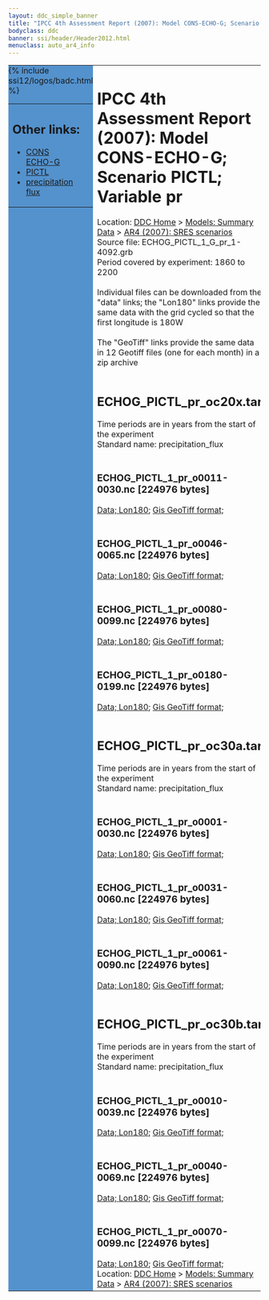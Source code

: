 ```yaml
---
layout: ddc_simple_banner
title: "IPCC 4th Assessment Report (2007): Model CONS-ECHO-G; Scenario PICTL; Variable pr"
bodyclass: ddc
banner: ssi/header/Header2012.html
menuclass: auto_ar4_info
---
```



<table width="100%" border="0" cellspacing="0" cellpadding="0" style="border-collapse: collapse;">
<tr style="margin:0;padding:0;border:0;">
<td style="margin:0;padding:0;border:0;height:1pt;width:150pt;background:#5492CD;" valign="top" >

<div id="lh-col2" class="auto_ar4_info">
<table class="menumain" bgcolor="#5492CD" cellspacing="0" width="100%" border="0">
<tr><td>
<h2> Other links:</h2>
<ul>
<li><a href="/auto/ar4/model-CONS-ECHO-G.html">CONS<br/>ECHO-G</a></li>
<li><a href="/auto/ar4/scenario-PICTL.html">PICTL</a></li>
<li><a href="/auto/ar4/var-precipitation_flux.html">precipitation flux</a></li>
</ul>
</td></tr>
{% include ssi12/logos/badc.html %}
</table>
</div>
</td>
<td><h1>IPCC 4th Assessment Report (2007): Model CONS-ECHO-G; Scenario PICTL; Variable pr</h1>

<!-- Breadcrumb1 -->
<div id="breadcrumb1" align="left">
Location: <a href="/index.html">DDC Home</a> > <a href="/sim/gcm_clim/">Models: Summary Data</a>
> <a href="/sim/gcm_clim/SRES_AR4/index.html">AR4 (2007): SRES scenarios</a>
</div>
<!-- End of Breadcrumb1 -->Source file: ECHOG_PICTL_1_G_pr_1-4092.grb
<br/>
Period covered by experiment: 1860 to 2200<br/>
<br/>Individual files can be downloaded from the "data" links; the "Lon180" links provide the same data
         with the grid cycled so that the first longitude is 180W<br/>
<br/>The "GeoTiff" links provide the same data in 12 Geotiff files (one for each month)
          in a zip archive<br/>
<br/><h2>ECHOG_PICTL_pr_oc20x.tar</h2>
Time periods are in years from the start of the experiment<br/>
Standard name: precipitation_flux<br>
<br/><h3>ECHOG_PICTL_1_pr_o0011-0030.nc [224976 bytes]</h3>
<a href="/cgi-bin/downl/ar4_nc/pr/ECHOG_PICTL_1_pr_o0011-0030.nc">Data; </a><a href="/cgi-bin/downl/ar4_nc/pr/ECHOG_PICTL_1_pr_o0011-0030.cyto180.nc"> Lon180</a>; <a href="/cgi-bin/downl/ar4_tif/pr/ECHOG_PICTL_1_pr_o0011-0030.zip">Gis GeoTiff format; </a><br/>
<br/><h3>ECHOG_PICTL_1_pr_o0046-0065.nc [224976 bytes]</h3>
<a href="/cgi-bin/downl/ar4_nc/pr/ECHOG_PICTL_1_pr_o0046-0065.nc">Data; </a><a href="/cgi-bin/downl/ar4_nc/pr/ECHOG_PICTL_1_pr_o0046-0065.cyto180.nc"> Lon180</a>; <a href="/cgi-bin/downl/ar4_tif/pr/ECHOG_PICTL_1_pr_o0046-0065.zip">Gis GeoTiff format; </a><br/>
<br/><h3>ECHOG_PICTL_1_pr_o0080-0099.nc [224976 bytes]</h3>
<a href="/cgi-bin/downl/ar4_nc/pr/ECHOG_PICTL_1_pr_o0080-0099.nc">Data; </a><a href="/cgi-bin/downl/ar4_nc/pr/ECHOG_PICTL_1_pr_o0080-0099.cyto180.nc"> Lon180</a>; <a href="/cgi-bin/downl/ar4_tif/pr/ECHOG_PICTL_1_pr_o0080-0099.zip">Gis GeoTiff format; </a><br/>
<br/><h3>ECHOG_PICTL_1_pr_o0180-0199.nc [224976 bytes]</h3>
<a href="/cgi-bin/downl/ar4_nc/pr/ECHOG_PICTL_1_pr_o0180-0199.nc">Data; </a><a href="/cgi-bin/downl/ar4_nc/pr/ECHOG_PICTL_1_pr_o0180-0199.cyto180.nc"> Lon180</a>; <a href="/cgi-bin/downl/ar4_tif/pr/ECHOG_PICTL_1_pr_o0180-0199.zip">Gis GeoTiff format; </a><br/>
<br/><h2>ECHOG_PICTL_pr_oc30a.tar</h2>
Time periods are in years from the start of the experiment<br/>
Standard name: precipitation_flux<br>
<br/><h3>ECHOG_PICTL_1_pr_o0001-0030.nc [224976 bytes]</h3>
<a href="/cgi-bin/downl/ar4_nc/pr/ECHOG_PICTL_1_pr_o0001-0030.nc">Data; </a><a href="/cgi-bin/downl/ar4_nc/pr/ECHOG_PICTL_1_pr_o0001-0030.cyto180.nc"> Lon180</a>; <a href="/cgi-bin/downl/ar4_tif/pr/ECHOG_PICTL_1_pr_o0001-0030.zip">Gis GeoTiff format; </a><br/>
<br/><h3>ECHOG_PICTL_1_pr_o0031-0060.nc [224976 bytes]</h3>
<a href="/cgi-bin/downl/ar4_nc/pr/ECHOG_PICTL_1_pr_o0031-0060.nc">Data; </a><a href="/cgi-bin/downl/ar4_nc/pr/ECHOG_PICTL_1_pr_o0031-0060.cyto180.nc"> Lon180</a>; <a href="/cgi-bin/downl/ar4_tif/pr/ECHOG_PICTL_1_pr_o0031-0060.zip">Gis GeoTiff format; </a><br/>
<br/><h3>ECHOG_PICTL_1_pr_o0061-0090.nc [224976 bytes]</h3>
<a href="/cgi-bin/downl/ar4_nc/pr/ECHOG_PICTL_1_pr_o0061-0090.nc">Data; </a><a href="/cgi-bin/downl/ar4_nc/pr/ECHOG_PICTL_1_pr_o0061-0090.cyto180.nc"> Lon180</a>; <a href="/cgi-bin/downl/ar4_tif/pr/ECHOG_PICTL_1_pr_o0061-0090.zip">Gis GeoTiff format; </a><br/>
<br/><h2>ECHOG_PICTL_pr_oc30b.tar</h2>
Time periods are in years from the start of the experiment<br/>
Standard name: precipitation_flux<br>
<br/><h3>ECHOG_PICTL_1_pr_o0010-0039.nc [224976 bytes]</h3>
<a href="/cgi-bin/downl/ar4_nc/pr/ECHOG_PICTL_1_pr_o0010-0039.nc">Data; </a><a href="/cgi-bin/downl/ar4_nc/pr/ECHOG_PICTL_1_pr_o0010-0039.cyto180.nc"> Lon180</a>; <a href="/cgi-bin/downl/ar4_tif/pr/ECHOG_PICTL_1_pr_o0010-0039.zip">Gis GeoTiff format; </a><br/>
<br/><h3>ECHOG_PICTL_1_pr_o0040-0069.nc [224976 bytes]</h3>
<a href="/cgi-bin/downl/ar4_nc/pr/ECHOG_PICTL_1_pr_o0040-0069.nc">Data; </a><a href="/cgi-bin/downl/ar4_nc/pr/ECHOG_PICTL_1_pr_o0040-0069.cyto180.nc"> Lon180</a>; <a href="/cgi-bin/downl/ar4_tif/pr/ECHOG_PICTL_1_pr_o0040-0069.zip">Gis GeoTiff format; </a><br/>
<br/><h3>ECHOG_PICTL_1_pr_o0070-0099.nc [224976 bytes]</h3>
<a href="/cgi-bin/downl/ar4_nc/pr/ECHOG_PICTL_1_pr_o0070-0099.nc">Data; </a><a href="/cgi-bin/downl/ar4_nc/pr/ECHOG_PICTL_1_pr_o0070-0099.cyto180.nc"> Lon180</a>; <a href="/cgi-bin/downl/ar4_tif/pr/ECHOG_PICTL_1_pr_o0070-0099.zip">Gis GeoTiff format; </a><br/>
<!-- Breadcrumb2 -->
<div id="breadcrumb2" align="left">
Location: <a href="/index.html">DDC Home</a> > <a href="/sim/gcm_clim/">Models: Summary Data</a>
> <a href="/sim/gcm_clim/SRES_AR4/index.html">AR4 (2007): SRES scenarios</a>
</div>
<!-- End of Breadcrumb2 --></td></tr></table>
